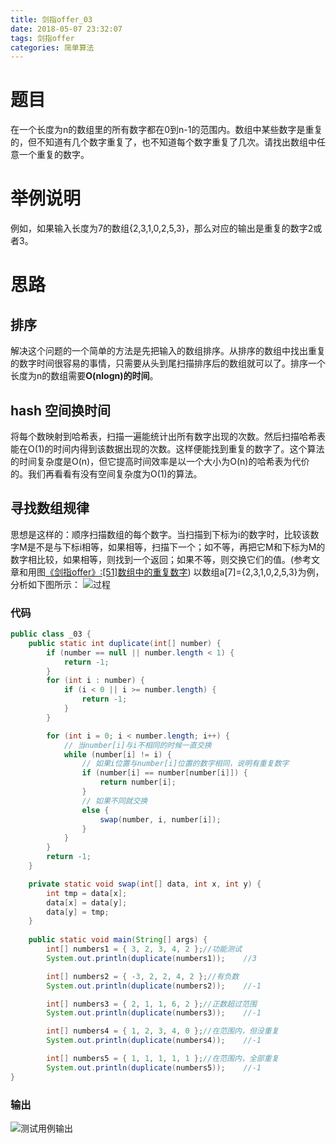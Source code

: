 ```yaml
---
title: 剑指offer_03
date: 2018-05-07 23:32:07
tags: 剑指offer
categories: 简单算法
---
```

# 题目
在一个长度为n的数组里的所有数字都在0到n-1的范围内。数组中某些数字是重复的，但不知道有几个数字重复了，也不知道每个数字重复了几次。请找出数组中任意一个重复的数字。
<!-- more -->
# 举例说明
例如，如果输入长度为7的数组{2,3,1,0,2,5,3}，那么对应的输出是重复的数字2或者3。
# 思路
## **排序**
解决这个问题的一个简单的方法是先把输入的数组排序。从排序的数组中找出重复的数字时间很容易的事情，只需要从头到尾扫描排序后的数组就可以了。排序一个长度为n的数组需要**O(nlogn)的时间**。
##  **hash 空间换时间**
将每个数映射到哈希表，扫描一遍能统计出所有数字出现的次数。然后扫描哈希表能在O(1)的时间内得到该数据出现的次数。这样便能找到重复的数字了。这个算法的时间复杂度是O(n)，但它提高时间效率是以一个大小为O(n)的哈希表为代价的。我们再看看有没有空间复杂度为O(1)的算法。 
##  **寻找数组规律**
思想是这样的：顺序扫描数组的每个数字。当扫描到下标为i的数字时，比较该数字M是不是与下标i相等，如果相等，扫描下一个；如不等，再把它M和下标为M的数字相比较，如果相等，则找到一个返回；如果不等，则交换它们的值。(参考文章和用图[《剑指offer》:[51]数组中的重复数字](https://blog.csdn.net/gogokongyin/article/details/51775734))
以数组a[7]={2,3,1,0,2,5,3}为例，分析如下图所示：
![过程](http://upload-images.jianshu.io/upload_images/11861611-c42f2c720e5bbcc2.jpg?imageMogr2/auto-orient/strip%7CimageView2/2/w/1240)
###  代码

```java
public class _03 {
	public static int duplicate(int[] number) {
		if (number == null || number.length < 1) {
			return -1;
		}
		for (int i : number) {
			if (i < 0 || i >= number.length) {
				return -1;
			}
		}

		for (int i = 0; i < number.length; i++) {
			// 当number[i]与i不相同的时候一直交换
			while (number[i] != i) {
				// 如果i位置与number[i]位置的数字相同，说明有重复数字
				if (number[i] == number[number[i]]) {
					return number[i];
				}
				// 如果不同就交换
				else {
					swap(number, i, number[i]);
				}
			}
		}
		return -1;
	}

	private static void swap(int[] data, int x, int y) {
		int tmp = data[x];
		data[x] = data[y];
		data[y] = tmp;
	}
	
	public static void main(String[] args) {
		int[] numbers1 = { 3, 2, 3, 4, 2 };//功能测试 
		System.out.println(duplicate(numbers1));    //3

		int[] numbers2 = { -3, 2, 2, 4, 2 };//有负数
		System.out.println(duplicate(numbers2));    //-1

		int[] numbers3 = { 2, 1, 1, 6, 2 };//正数超过范围
		System.out.println(duplicate(numbers3));    //-1

		int[] numbers4 = { 1, 2, 3, 4, 0 };//在范围内，但没重复
		System.out.println(duplicate(numbers4));    //-1

		int[] numbers5 = { 1, 1, 1, 1, 1 };//在范围内，全部重复
		System.out.println(duplicate(numbers5));    //-1
}
```

### 输出

![测试用例输出](http://upload-images.jianshu.io/upload_images/11861611-276add4370881523.jpg?imageMogr2/auto-orient/strip%7CimageView2/2/w/1240)